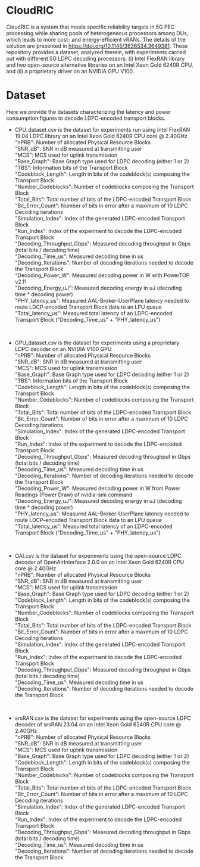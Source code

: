 # CloudRIC

CloudRIC is a system that meets specific reliability targets in 5G FEC processing while sharing pools of heterogeneous processors among DUs, which leads to more cost- and energy-efficient vRANs. The details of the solution are presented in https://doi.org/10.1145/3636534.3649381. 
These repository provides a dataset, analyzed therein, with experiments carried out with different 5G LDPC decoding processors: (i) Intel FlexRAN library and two open-source alternative libraries on an Intel Xeon Gold 6240R CPU, and (ii) a proprietary driver on an NVIDIA GPU V100. 

# Dataset
Here we provide the datasets characterizing the latency and power consumption figures to decode LDPC-encoded transport blocks.

- CPU_dataset.csv is the dataset for experiments run using Intel FlexRAN 19.04 LDPC library on an Intel Xeon Gold 6240R CPU core @ 2.40GHz <br>
  "nPRB": Number of allocated Physical Resource Blocks<br>
  "SNR_dB": SNR in dB measured at transmitting user<br>
  "MCS": MCS used for uplink transmission<br>
  "Base_Graph": Base Graph type used for LDPC decoding (either 1 or 2)<br>
  "TBS": Information bits of the Transport Block<br>
  "Codeblock_Length": Length in bits of the codeblock(s) composing the Transport Block<br>
  "Number_Codeblocks": Number of codeblocks composing the Transport Block<br>
  "Total_Bits": Total number of bits of the LDPC-encoded Transport Block<br>
  "Bit_Error_Count": Number of bits in error after a maximum of 10 LDPC Decoding iterations<br>
  "Simulation_Index": Index of the generated LDPC-encoded Transport Block<br>
  "Run_Index": Index of the experiment to decode the LDPC-encoded Transport Block<br>
  "Decoding_Throughput_Gbps": Measured decoding throughput in Gbps (total bits / decoding time)<br>
  "Decoding_Time_us": Measured decoding time in us<br>
  "Decoding_Iterations": Number of decoding iterations needed to decode the Transport Block<br>
  "Decoding_Power_W": Measured decoding power in W with PowerTOP v2.11<br>
  "Decoding_Energy_uJ": Measured decoding energy in uJ (decoding time * decoding power)<br>
  "PHY_latency_us": Measured AAL-Broker-UserPlane latency needed to route LDCP-encoded Transport Block data to an LPU queue<br>
  "Total_latency_us": Measured total latency of an LDPC-encoded Transport Block ("Decoding_Time_us" + "PHY_latency_us")<br>

<br>

- GPU_dataset.csv is the dataset for experiments using a proprietary LDPC decoder on an NVIDIA V100 GPU<br>
  "nPRB": Number of allocated Physical Resource Blocks<br>
  "SNR_dB": SNR in dB measured at transmitting user<br>
  "MCS": MCS used for uplink transmission<br>
  "Base_Graph": Base Graph type used for LDPC decoding (either 1 or 2)<br>
  "TBS": Information bits of the Transport Block<br>
  "Codeblock_Length": Length in bits of the codeblock(s) composing the Transport Block<br>
  "Number_Codeblocks": Number of codeblocks composing the Transport Block<br>
  "Total_Bits": Total number of bits of the LDPC-encoded Transport Block<br>
  "Bit_Error_Count": Number of bits in error after a maximum of 10 LDPC Decoding iterations<br>
  "Simulation_Index": Index of the generated LDPC-encoded Transport Block<br>
  "Run_Index": Index of the experiment to decode the LDPC-encoded Transport Block<br>
  "Decoding_Throughput_Gbps": Measured decoding throughput in Gbps (total bits / decoding time)<br>
  "Decoding_Time_us": Measured decoding time in us<br>
  "Decoding_Iterations": Number of decoding iterations needed to decode the Transport Block<br>
  "Decoding_Power_W": Measured decoding power in W from Power Readings (Power Draw) of nvidia-smi command<br>
  "Decoding_Energy_uJ": Measured decoding energy in uJ (decoding time * decoding power)<br>
  "PHY_latency_us": Measured AAL-Broker-UserPlane latency needed to route LDCP-encoded Transport Block data to an LPU queue<br>
  "Total_latency_us": Measured total latency of an LDPC-encoded Transport Block ("Decoding_Time_us" + "PHY_latency_us")<br>

<br>

- OAI.csv is the dataset for experiments using the open-source LDPC decoder of OpenAirInterface 2.0.0 on an Intel Xeon Gold 6240R CPU core @ 2.40GHz <br>
  "nPRB": Number of allocated Physical Resource Blocks<br>
  "SNR_dB": SNR in dB measured at transmitting user<br>
  "MCS": MCS used for uplink transmission<br>
  "Base_Graph": Base Graph type used for LDPC decoding (either 1 or 2)<br>
  "Codeblock_Length": Length in bits of the codeblock(s) composing the Transport Block<br>
  "Number_Codeblocks": Number of codeblocks composing the Transport Block<br>
  "Total_Bits": Total number of bits of the LDPC-encoded Transport Block<br>
  "Bit_Error_Count": Number of bits in error after a maximum of 10 LDPC Decoding iterations<br>
  "Simulation_Index": Index of the generated LDPC-encoded Transport Block<br>
  "Run_Index": Index of the experiment to decode the LDPC-encoded Transport Block<br>
  "Decoding_Throughput_Gbps": Measured decoding throughput in Gbps (total bits / decoding time)<br>
  "Decoding_Time_us": Measured decoding time in us<br>
  "Decoding_Iterations": Number of decoding iterations needed to decode the Transport Block<br>

<br>

- srsRAN.csv is the dataset for experiments using the open-source LDPC decoder of srsRAN 23.04 on an Intel Xeon Gold 6240R CPU core @ 2.40GHz <br>
  "nPRB": Number of allocated Physical Resource Blocks<br>
  "SNR_dB": SNR in dB measured at transmitting user<br>
  "MCS": MCS used for uplink transmission<br>
  "Base_Graph": Base Graph type used for LDPC decoding (either 1 or 2)<br>
  "Codeblock_Length": Length in bits of the codeblock(s) composing the Transport Block<br>
  "Number_Codeblocks": Number of codeblocks composing the Transport Block<br>
  "Total_Bits": Total number of bits of the LDPC-encoded Transport Block<br>
  "Bit_Error_Count": Number of bits in error after a maximum of 10 LDPC Decoding iterations<br>
  "Simulation_Index": Index of the generated LDPC-encoded Transport Block<br>
  "Run_Index": Index of the experiment to decode the LDPC-encoded Transport Block<br>
  "Decoding_Throughput_Gbps": Measured decoding throughput in Gbps (total bits / decoding time)<br>
  "Decoding_Time_us": Measured decoding time in us<br>
  "Decoding_Iterations": Number of decoding iterations needed to decode the Transport Block<br>



